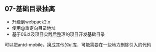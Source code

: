 
## 07-基础目录抽离

- 升级到webpack2.x
- 使用@重定向目录地址
- 基于06以及项目实践后整理的项目开发基础目录

可以把antd-mobile，换成其他的ui库，可能需要在一些地方删除引入的代码




